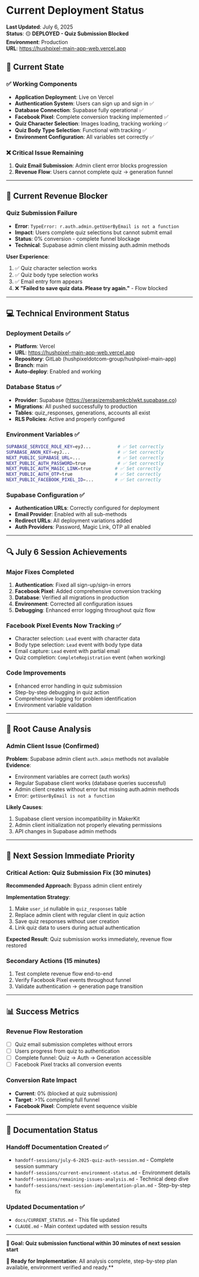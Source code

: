 # Current Deployment Status

**Last Updated**: July 6, 2025  
**Status**: 🟡 **DEPLOYED - Quiz Submission Blocked**  
**Environment**: Production  
**URL**: https://hushpixel-main-app-web.vercel.app  

## 🎯 **Current State**

### ✅ **Working Components**
- **Application Deployment**: Live on Vercel
- **Authentication System**: Users can sign up and sign in ✅
- **Database Connection**: Supabase fully operational ✅
- **Facebook Pixel**: Complete conversion tracking implemented ✅
- **Quiz Character Selection**: Images loading, tracking working ✅
- **Quiz Body Type Selection**: Functional with tracking ✅
- **Environment Configuration**: All variables set correctly ✅

### ❌ **Critical Issue Remaining**
1. **Quiz Email Submission**: Admin client error blocks progression
2. **Revenue Flow**: Users cannot complete quiz → generation funnel

---

## 🚨 **Current Revenue Blocker**

### **Quiz Submission Failure**
- **Error**: `TypeError: r.auth.admin.getUserByEmail is not a function`
- **Impact**: Users complete quiz selections but cannot submit email
- **Status**: 0% conversion - complete funnel blockage
- **Technical**: Supabase admin client missing auth.admin methods

**User Experience**:
1. ✅ Quiz character selection works
2. ✅ Quiz body type selection works  
3. ✅ Email entry form appears
4. ❌ **"Failed to save quiz data. Please try again."** - Flow blocked

---

## 💻 **Technical Environment Status**

### **Deployment Details** ✅
- **Platform**: Vercel  
- **URL**: https://hushpixel-main-app-web.vercel.app
- **Repository**: GitLab (hushpixeldotcom-group/hushpixel-main-app)
- **Branch**: main
- **Auto-deploy**: Enabled and working

### **Database Status** ✅
- **Provider**: Supabase (https://serasizemsbamkcblwkt.supabase.co)
- **Migrations**: All pushed successfully to production
- **Tables**: quiz_responses, generations, accounts all exist
- **RLS Policies**: Active and properly configured

### **Environment Variables** ✅
```bash
SUPABASE_SERVICE_ROLE_KEY=eyJ...          # ✅ Set correctly
SUPABASE_ANON_KEY=eyJ...                  # ✅ Set correctly  
NEXT_PUBLIC_SUPABASE_URL=...              # ✅ Set correctly
NEXT_PUBLIC_AUTH_PASSWORD=true            # ✅ Set correctly
NEXT_PUBLIC_AUTH_MAGIC_LINK=true         # ✅ Set correctly
NEXT_PUBLIC_AUTH_OTP=true                # ✅ Set correctly
NEXT_PUBLIC_FACEBOOK_PIXEL_ID=...        # ✅ Set correctly
```

### **Supabase Configuration** ✅
- **Authentication URLs**: Correctly configured for deployment
- **Email Provider**: Enabled with all sub-methods
- **Redirect URLs**: All deployment variations added
- **Auth Providers**: Password, Magic Link, OTP all enabled

---

## 🔍 **July 6 Session Achievements**

### **Major Fixes Completed**
1. **Authentication**: Fixed all sign-up/sign-in errors
2. **Facebook Pixel**: Added comprehensive conversion tracking
3. **Database**: Verified all migrations in production  
4. **Environment**: Corrected all configuration issues
5. **Debugging**: Enhanced error logging throughout quiz flow

### **Facebook Pixel Events Now Tracking** ✅
- Character selection: `Lead` event with character data
- Body type selection: `Lead` event with body type data
- Email capture: `Lead` event with partial email
- Quiz completion: `CompleteRegistration` event (when working)

### **Code Improvements**
- Enhanced error handling in quiz submission
- Step-by-step debugging in quiz action
- Comprehensive logging for problem identification
- Environment variable validation

---

## 🔧 **Root Cause Analysis**

### **Admin Client Issue (Confirmed)**
**Problem**: Supabase admin client `auth.admin` methods not available
**Evidence**: 
- Environment variables are correct (auth works)
- Regular Supabase client works (database queries successful)
- Admin client creates without error but missing auth.admin methods
- Error: `getUserByEmail is not a function`

**Likely Causes**:
1. Supabase client version incompatibility in MakerKit
2. Admin client initialization not properly elevating permissions
3. API changes in Supabase admin methods

---

## 🎯 **Next Session Immediate Priority**

### **Critical Action: Quiz Submission Fix (30 minutes)**
**Recommended Approach**: Bypass admin client entirely

**Implementation Strategy**:
1. Make `user_id` nullable in `quiz_responses` table
2. Replace admin client with regular client in quiz action
3. Save quiz responses without user creation
4. Link quiz data to users during actual authentication

**Expected Result**: Quiz submission works immediately, revenue flow restored

### **Secondary Actions (15 minutes)**
1. Test complete revenue flow end-to-end
2. Verify Facebook Pixel events throughout funnel
3. Validate authentication → generation page transition

---

## 📊 **Success Metrics**

### **Revenue Flow Restoration** 
- [ ] Quiz email submission completes without errors
- [ ] Users progress from quiz to authentication
- [ ] Complete funnel: Quiz → Auth → Generation accessible
- [ ] Facebook Pixel tracks all conversion events

### **Conversion Rate Impact**
- **Current**: 0% (blocked at quiz submission)
- **Target**: >1% completing full funnel
- **Facebook Pixel**: Complete event sequence visible

---

## 📁 **Documentation Status**

### **Handoff Documentation Created** ✅
- `handoff-sessions/july-6-2025-quiz-auth-session.md` - Complete session summary
- `handoff-sessions/current-environment-status.md` - Environment details
- `handoff-sessions/remaining-issues-analysis.md` - Technical deep dive
- `handoff-sessions/next-session-implementation-plan.md` - Step-by-step fix

### **Updated Documentation** ✅
- `docs/CURRENT_STATUS.md` - This file updated
- `CLAUDE.md` - Main context updated with session results

---

**🚀 Goal: Quiz submission functional within 30 minutes of next session start**

**🔧 Ready for Implementation**: All analysis complete, step-by-step plan available, environment verified and ready.**